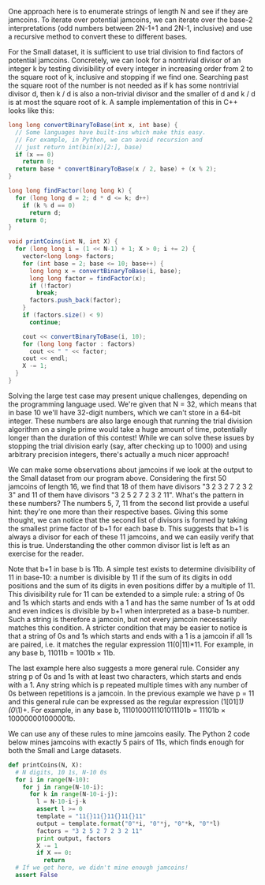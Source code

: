  One approach here is to enumerate strings of length N and see if they are jamcoins. To iterate over potential jamcoins, we can iterate over the base-2 interpretations (odd numbers between 2N-1+1 and 2N-1, inclusive) and use a recursive method to convert these to different bases.

For the Small dataset, it is sufficient to use trial division to find factors of potential jamcoins. Concretely, we can look for a nontrivial divisor of an integer k by testing divisibility of every integer in increasing order from 2 to the square root of k, inclusive and stopping if we find one. Searching past the square root of the number is not needed as if k has some nontrivial divisor d, then k / d is also a non-trivial divisor and the smaller of d and k / d is at most the square root of k. A sample implementation of this in C++ looks like this:

```java
long long convertBinaryToBase(int x, int base) {
  // Some languages have built-ins which make this easy.
  // For example, in Python, we can avoid recursion and
  // just return int(bin(x)[2:], base)
  if (x == 0)
    return 0;
  return base * convertBinaryToBase(x / 2, base) + (x % 2);
}

long long findFactor(long long k) {
  for (long long d = 2; d * d <= k; d++)
    if (k % d == 0)
      return d;
  return 0;
}

void printCoins(int N, int X) {
  for (long long i = (1 << N-1) + 1; X > 0; i += 2) {
    vector<long long> factors;
    for (int base = 2; base <= 10; base++) {
      long long x = convertBinaryToBase(i, base);
      long long factor = findFactor(x);
      if (!factor)
        break;
      factors.push_back(factor);
    }
    if (factors.size() < 9)
      continue;

    cout << convertBinaryToBase(i, 10);
    for (long long factor : factors)
      cout << " " << factor;
    cout << endl;
    X -= 1;
  }
}
```

Solving the large test case may present unique challenges, depending on the programming language used. We're given that N = 32, which means that in base 10 we'll have 32-digit numbers, which we can't store in a 64-bit integer. These numbers are also large enough that running the trial division algorithm on a single prime would take a huge amount of time, potentially longer than the duration of this contest! While we can solve these issues by stopping the trial division early (say, after checking up to 1000) and using arbitrary precision integers, there's actually a much nicer approach!

We can make some observations about jamcoins if we look at the output to the Small dataset from our program above. Considering the first 50 jamcoins of length 16, we find that 18 of them have divisors "3 2 3 2 7 2 3 2 3" and 11 of them have divisors "3 2 5 2 7 2 3 2 11". What's the pattern in these numbers? The numbers 5, 7, 11 from the second list provide a useful hint: they're one more than their respective bases. Giving this some thought, we can notice that the second list of divisors is formed by taking the smallest prime factor of b+1 for each base b. This suggests that b+1 is always a divisor for each of these 11 jamcoins, and we can easily verify that this is true. Understanding the other common divisor list is left as an exercise for the reader.

Note that b+1 in base b is 11b. A simple test exists to determine divisibility of 11 in base-10: a number is divisible by 11 if the sum of its digits in odd positions and the sum of its digits in even positions differ by a multiple of 11. This divisibility rule for 11 can be extended to a simple rule: a string of 0s and 1s which starts and ends with a 1 and has the same number of 1s at odd and even indices is divisible by b+1 when interpreted as a base-b number. Such a string is therefore a jamcoin, but not every jamcoin necessarily matches this condition. A stricter condition that may be easier to notice is that a string of 0s and 1s which starts and ends with a 1 is a jamcoin if all 1s are paired, i.e. it matches the regular expression 11(0|11)*11. For example, in any base b, 11011b = 1001b × 11b.

The last example here also suggests a more general rule. Consider any string p of 0s and 1s with at least two characters, which starts and ends with a 1. Any string which is p repeated multiple times with any number of 0s between repetitions is a jamcoin. In the previous example we have p = 11 and this general rule can be expressed as the regular expression (1[01]*1)(0*\1)+. For example, in any base b, 1110100011101011101b = 11101b × 100000001000001b.

We can use any of these rules to mine jamcoins easily. The Python 2 code below mines jamcoins with exactly 5 pairs of 11s, which finds enough for both the Small and Large datasets.

```python
def printCoins(N, X):
  # N digits, 10 1s, N-10 0s
  for i in range(N-10):
    for j in range(N-10-i):
      for k in range(N-10-i-j):
        l = N-10-i-j-k
        assert l >= 0
        template = "11{}11{}11{}11{}11"
        output = template.format("0"*i, "0"*j, "0"*k, "0"*l)
        factors = "3 2 5 2 7 2 3 2 11"
        print output, factors
        X -= 1
        if X == 0:
          return
  # If we get here, we didn't mine enough jamcoins!
  assert False
```